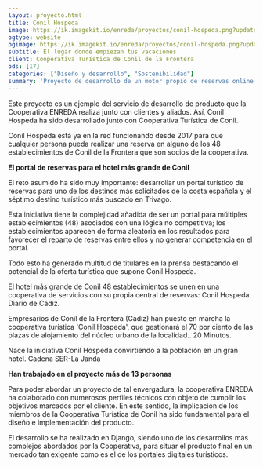 ```yaml
---
layout: proyecto.html
title: Conil Hospeda
image: https://ik.imagekit.io/enreda/proyectos/conil-hospeda.png?updatedAt=1700671432523
ogtype: website
ogimage: https://ik.imagekit.io/enreda/proyectos/conil-hospeda.png?updatedAt=1700671432523
subtitle: El lugar donde empiezan tus vacaciones
client: Cooperativa Turística de Conil de la Frontera
ods: [17]
categories: ["Diseño y desarrollo", "Sostenibilidad"]
summary: 'Proyecto de desarrollo de un motor propio de reservas online para los alojamientos de Conil de la Frontera (Cádiz), con su toque de economía social.'
---
```


Este proyecto es un ejemplo del servicio de desarrollo de producto que la Cooperativa ENREDA realiza junto con clientes y aliados. Así, Conil Hospeda ha sido desarrollado junto con Cooperativa Turística de Conil.     
        
Conil Hospeda está ya en la red funcionando desde 2017 para que cualquier persona pueda realizar una reserva en alguno de los 48 establecimientos de Conil de la Frontera que son socios de la cooperativa.

**El portal de reservas para el hotel más grande de Conil**

El reto asumido ha sido muy importante: desarrollar un portal turístico de reservas para uno de los destinos más solicitados de la costa española y el séptimo destino turístico más buscado en Trivago.

Esta iniciativa tiene  la complejidad añadida de ser un portal para múltiples establecimientos (48) asociados con una lógica no competitiva; los establecimientos aparecen de forma aleatoria en los resultados para favorecer el reparto de reservas entre ellos y no generar competencia en el portal.

Todo esto ha generado multitud de titulares en la prensa destacando el potencial de la oferta turística que supone Conil Hospeda.

El hotel más grande de Conil 48 establecimientos se unen en una cooperativa de servicios con su propia central de reservas: Conil Hospeda. Diario de Cádiz.

Empresarios de Conil de la Frontera (Cádiz) han puesto en marcha la cooperativa turística 'Conil Hospeda', que gestionará el 70 por ciento de las plazas de alojamiento del núcleo urbano de la localidad.. 20 Minutos.

Nace la iniciativa Conil Hospeda convirtiendo a la población en un gran hotel. Cadena SER-La Janda

**Han trabajado en el proyecto más de 13 personas**

Para poder abordar un proyecto de tal envergadura, la cooperativa ENREDA ha colaborado con numerosos perfiles técnicos con objeto de cumplir los objetivos marcados por el cliente. En este sentido, la implicación de los miembros de la Cooperativa Turística de Conil ha sido fundamental para el diseño e implementación del producto. 

El desarrollo se ha realizado en Django, siendo uno de los desarrollos más complejos abordados por la Cooperativa, para situar el producto final en un mercado tan exigente como es el de los portales digitales turísticos.